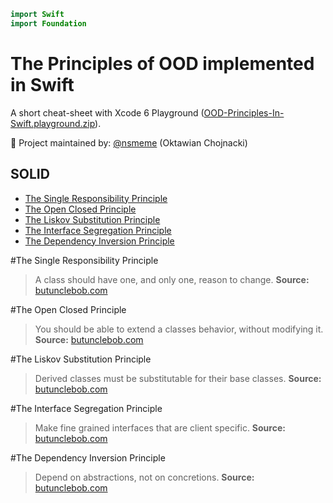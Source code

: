 ```swift
import Swift
import Foundation
```

The Principles of OOD implemented in Swift
==========================================
A short cheat-sheet with Xcode 6 Playground ([OOD-Principles-In-Swift.playground.zip]()).

👷 Project maintained by: [@nsmeme](http://twitter.com/nsmeme) (Oktawian Chojnacki)

## SOLID

* [The Single Responsibility Principle](#the-single-responsibility-principle)
* [The Open Closed Principle](#the-open-closed-principle)
* [The Liskov Substitution Principle](#the-liskov-substitution-principle)
* [The Interface Segregation Principle](#the-interface-segregation-principle)
* [The Dependency Inversion Principle](#the-dependency-inversion-principle)


#The Single Responsibility Principle

>	A class should have one, and only one, reason to change.
>**Source:** [butunclebob.com](http://butunclebob.com/ArticleS.UncleBob.PrinciplesOfOod)

#The Open Closed Principle

>	You should be able to extend a classes behavior, without modifying it.
>**Source:** [butunclebob.com](http://butunclebob.com/ArticleS.UncleBob.PrinciplesOfOod)

#The Liskov Substitution Principle

>	Derived classes must be substitutable for their base classes.
>**Source:** [butunclebob.com](http://butunclebob.com/ArticleS.UncleBob.PrinciplesOfOod)

#The Interface Segregation Principle

>	Make fine grained interfaces that are client specific.
>**Source:** [butunclebob.com](http://butunclebob.com/ArticleS.UncleBob.PrinciplesOfOod)

#The Dependency Inversion Principle

>	Depend on abstractions, not on concretions.
>**Source:** [butunclebob.com](http://butunclebob.com/ArticleS.UncleBob.PrinciplesOfOod)
